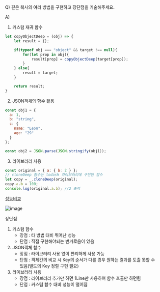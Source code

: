 Q) 깊은 복사의 여러 방법을 구현하고 장단점을 기술해주세요.

A) 
1. 커스텀 재귀 함수
```javascript
let copyObjectDeep = (obj) => {
    let result = {};

    if(typeof obj === "object" && target !== null){
        for(let prop in obj){
            result[prop] = copyObjectDeep(target[prop]);
        }
    } else{
        result = target;
    }

    return result;
}
```

2. JSON객체의 함수 활용
```javascript
const obj1 = {
  a: 1,
  b: "string",
  c: {
    name: "Leon",
    age: "29"
  }
};

const obj2 = JSON.parse(JSON.stringify(obj1));
```

3. 라이브러리 사용
```javascript
const original = { a: { b: 2 } };
// cloneDeep 함수는 lodash 라이브러리에 구현된 함수
let copy = _.cloneDeep(original);
copy.a.b = 100;
console.log(original.a.b); //2 출력
```

[성능비교](http://jsben.ch/2KRm3)

![image](https://user-images.githubusercontent.com/15838144/168521653-7a3fc8fb-fe87-47e7-a82a-eb996dd100eb.png)

장단점
1. 커스텀 함수
    - 장점 : 타 방법 대비 뛰어난 성능
    - 단점 : 직접 구현해야되는 번거로움이 있음
2. JSON객체 함수
    - 장점 : 라이브러리 사용 없이 편리하게 사용 가능
    - 단점 : 객체간의 비교 시 Key의 순서가 다를 경우 원하는 결과를 도출 못할 수 있음(별도의 Key 정렬 구현 필요)
3. 라이브러리 사용
    - 장점 : 라이브러리 추가만 하면 1Line만 사용하여 함수 호출만 하면됨
    - 단점 : 커스텀 함수 대비 성능이 떨어짐 



